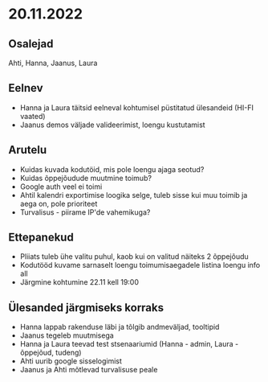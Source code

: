 # 20.11.2022
 
## Osalejad 
Ahti, Hanna, Jaanus, Laura

## Eelnev
* Hanna ja Laura täitsid eelneval kohtumisel püstitatud ülesandeid (HI-FI vaated)
* Jaanus demos väljade valideerimist, loengu kustutamist

## Arutelu
* Kuidas kuvada kodutöid, mis pole loengu ajaga seotud?
* Kuidas õppejõudude muutmine toimub?
* Google auth veel ei toimi
* Ahtil kalendri exportimise loogika selge, tuleb sisse kui muu toimib ja aega on, pole prioriteet
* Turvalisus - piirame IP'de vahemikuga? 

## Ettepanekud
* Pliiats tuleb ühe valitu puhul, kaob kui on valitud näiteks 2 õppejõudu
* Kodutööd kuvame sarnaselt loengu toimumisaegadele listina loengu info all
* Järgmine kohtumine 22.11 kell 19:00

## Ülesanded järgmiseks korraks
* Hanna lappab rakenduse läbi ja tõlgib andmeväljad, tooltipid
* Jaanus tegeleb muutmisega
* Hanna ja Laura teevad test stsenaariumid (Hanna - admin, Laura - õppejõud, tudeng)
* Ahti uurib google sisselogimist
* Jaanus ja Ahti mõtlevad turvalisuse peale
